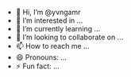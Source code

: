 - 👋 Hi, I’m @yvngamr
- 👀 I’m interested in ...
- 🌱 I’m currently learning ...
- 💞️ I’m looking to collaborate on ...
- 📫 How to reach me ...
- 😄 Pronouns: ...
- ⚡ Fun fact: ...

<!---
yvngamr/yvngamr is a ✨ special ✨ repository because its `README.md` (this file) appears on your GitHub profile.
You can click the Preview link to take a look at your changes.
--->
